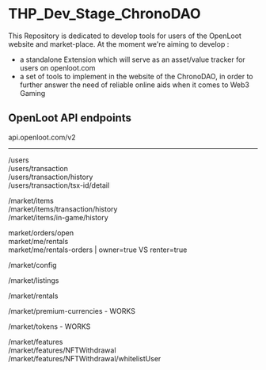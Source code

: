 # THP_Dev_Stage_ChronoDAO

This Repository is dedicated to develop tools for users of the OpenLoot website and market-place.
At the moment we're aiming to develop :
 - a standalone Extension which will serve as an asset/value tracker for users on openloot.com
 - a set of tools to implement in the website of the ChronoDAO, in order to further answer the need of reliable online aids when it comes to Web3 Gaming



## OpenLoot API endpoints

api.openloot.com/v2

------

/users <br>
/users/transaction <br>
/users/transaction/history <br>
/users/transaction/tsx-id/detail <br>

/market/items <br>
/market/items/transaction/history <br>
/market/items/in-game/history <br>

market/orders/open <br>
market/me/rentals <br>
market/me/rentals-orders | owner=true VS renter=true <br>

/market/config <br>

/market/listings <br>

/market/rentals <br>

/market/premium-currencies - WORKS <br>

/market/tokens - WORKS <br>

/market/features <br>
/market/features/NFTWithdrawal <br>
/market/features/NFTWithdrawal/whitelistUser <br>